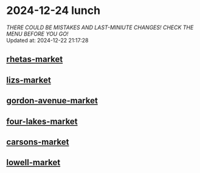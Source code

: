 # 2024-12-24 lunch  
*THERE COULD BE MISTAKES AND LAST-MINIUTE CHANGES! CHECK THE MENU BEFORE YOU GO!*  
Updated at: 2024-12-22 21:17:28  
## [rhetas-market](https://wisc-housingdining.nutrislice.com/menu/rhetas-market/lunch/2024-12-24)  
## [lizs-market](https://wisc-housingdining.nutrislice.com/menu/lizs-market/lunch/2024-12-24)  
## [gordon-avenue-market](https://wisc-housingdining.nutrislice.com/menu/gordon-avenue-market/lunch/2024-12-24)  
## [four-lakes-market](https://wisc-housingdining.nutrislice.com/menu/four-lakes-market/lunch/2024-12-24)  
## [carsons-market](https://wisc-housingdining.nutrislice.com/menu/carsons-market/lunch/2024-12-24)  
## [lowell-market](https://wisc-housingdining.nutrislice.com/menu/lowell-market/lunch/2024-12-24)  
  
